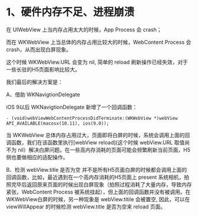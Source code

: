 # 1、硬件内存不足、进程崩溃

在 UIWebView 上当内存占用太大的时候，App Process 会 crash；

而在 WKWebView 上当总体的内存占用比较大的时候，WebContent Process 会 crash，从而出现白屏现象。



这个时候 WKWebView.URL 会变为 nil, 简单的 reload 刷新操作已经失效，对于一些长驻的H5页面影响比较大。

我们最后的解决方案是：

A、借助 WKNavigtionDelegate

iOS 9以后 WKNavigtionDelegate 新增了一个回调函数：

```
- (void)webViewWebContentProcessDidTerminate:(WKWebView *)webView API_AVAILABLE(macosx(10.11), ios(9.0));
```

当 WKWebView 总体内存占用过大，页面即将白屏的时候，系统会调用上面的回调函数，我们在该函数里执行\[webView reload]\(这个时候 webView.URL 取值尚不为 nil）解决白屏问题。在一些高内存消耗的页面可能会频繁刷新当前页面，H5侧也要做相应的适配操作。

B、检测 webView.title 是否为空 并不是所有H5页面白屏的时候都会调用上面的回调函数，比如，最近遇到在一个高内存消耗的H5页面上 present 系统相机，拍照完毕后返回原来页面的时候出现白屏现象（拍照过程消耗了大量内存，导致内存紧张，WebContent Process 被系统挂起），但上面的回调函数并没有被调用。在WKWebView白屏的时候，另一种现象是 webView.titile 会被置空, 因此，可以在 viewWillAppear 的时候检测 webView.title 是否为空来 reload 页面。
